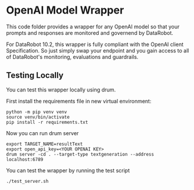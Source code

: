 # OpenAI Model Wrapper 

This code folder provides a wrapper for any OpenAI model so that your prompts and responses are monitored and governend by DataRobot. 

For DataRobot 10.2, this wrapper is fully compliant with the OpenAI client Specification. So just simply swap your endpoint and you gain access to all of DataRobot's monitoring, evaluations and guardrails. 

## Testing Locally

You can test this wrapper locally using drum. 

First install the requirements file in new virtual environment:

```
python -m pip venv venv
source venv/bin/activate
pip install -r requirements.txt
```


Now you can run drum server

```
export TARGET_NAME=resultText
export open_api_key=<YOUR OPENAI KEY>
drum server -cd . --target-type textgeneration --address localhost:6789
```

You can test the wrapper by running the test script

```
./test_server.sh
```
